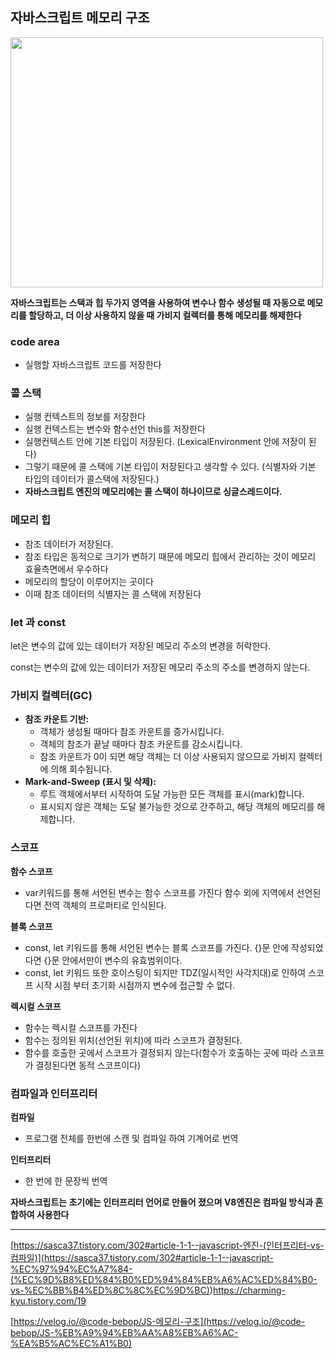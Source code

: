 ## 자바스크립트 메모리 구조

<img src="https://github.com/RanungPark/F-LAB/assets/104816866/74fbc2b0-4406-419b-9f4d-f21f6e0820cd"  width="500" height="400"/>

**자바스크립트는 스택과 힙 두가지 영역을 사용하여 변수나 함수 생성될 때 자동으로 메모리를 할당하고, 더 이상 사용하지 않을 때 가비지 컬렉터를 통해 메모리를 해제한다**

### code area

- 실행할 자바스크립트 코드를 저장한다

### 콜 스택

- 실행 컨텍스트의 정보를 저장한다
- 실행 컨텍스트는 변수와 함수선언 this를 저장한다
- 실행컨텍스트 안에 기본 타입이 저장된다. (LexicalEnvironment 안에 저장이 된다)
- 그렇기 때문에 콜 스택에 기본 타입이 저장된다고 생각할 수 있다. (식별자와 기본 타입의 데이터가 콜스택에 저장된다.)
- **자바스크립트 엔진의 메모리에는 콜 스택이 하나이므로 싱글스레드이다.**

### 메모리 힙

- 참조 데이터가 저장된다.
- 참조 타입은 동적으로 크기가 변하기 때문에 메모리 힙에서 관리하는 것이 메모리 효율측면에서 우수하다
- 메모리의 할당이 이루어지는 곳이다
- 이때 참조 데이터의 식별자는 콜 스택에 저장된다

### let 과 const

let은 변수의 값에 있는 데이터가 저장된 메모리 주소의 변경을 허락한다.

const는 변수의 값에 있는 데이터가 저장된 메모리 주소의 주소를 변경하지 않는다.

### 가비지 컬렉터(GC)

- **참조 카운트 기반:**
  - 객체가 생성될 때마다 참조 카운트를 증가시킵니다.
  - 객체의 참조가 끝날 때마다 참조 카운트를 감소시킵니다.
  - 참조 카운트가 0이 되면 해당 객체는 더 이상 사용되지 않으므로 가비지 컬렉터에 의해 회수됩니다.
- **Mark-and-Sweep (표시 및 삭제):**
  - 루트 객체에서부터 시작하여 도달 가능한 모든 객체를 표시(mark)합니다.
  - 표시되지 않은 객체는 도달 불가능한 것으로 간주하고, 해당 객체의 메모리를 해제합니다.

### 스코프

**함수 스코프**

- var키워드를 통해 서언된 변수는 함수 스코프를 가진다 함수 외에 지역에서 선언된다면 전역 객체의 프로퍼티로 인식된다.

**블록 스코프**

- const, let 키워드를 통해 서언된 변수는 블록 스코프를 가진다. {}문 안에 작성되었다면 {}문 안에서만이 변수의 유효범위이다.
- const, let 키워드 또한 호이스팅이 되지만 TDZ(일시적인 사각지대)로 인하여 스코프 시작 시점 부터 초기화 시점까지 변수에 접근할 수 없다.

**렉시컬 스코프**

- 함수는 렉시컬 스코프를 가진다
- 함수는 정의된 위치(선언된 위치)에 따라 스코프가 결정된다.
- 함수를 호출한 곳에서 스코프가 결정되지 않는다(함수가 호출하는 곳에 따라 스코프가 결정된다면 동적 스코프이다)

### 컴파일과 인터프리터

**컴파일**

- 프로그램 전체를 한번에 스캔 및 컴파일 하여 기계어로 번역

**인터프리터**

- 한 번에 한 문장씩 번역

**자바스크립트는 초기에는 인터프리터 언어로 만들어 졌으며 V8엔진은 컴파일 방식과 혼합하여 사용한다**

---

[https://sasca37.tistory.com/302#article-1-1--javascript-엔진-(인터프리터-vs-컴파일)](<https://sasca37.tistory.com/302#article-1-1--javascript-%EC%97%94%EC%A7%84-(%EC%9D%B8%ED%84%B0%ED%94%84%EB%A6%AC%ED%84%B0-vs-%EC%BB%B4%ED%8C%8C%EC%9D%BC)>)https://charming-kyu.tistory.com/19

[https://velog.io/@code-bebop/JS-메모리-구조](https://velog.io/@code-bebop/JS-%EB%A9%94%EB%AA%A8%EB%A6%AC-%EA%B5%AC%EC%A1%B0)
